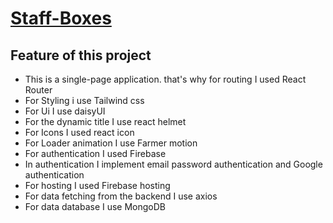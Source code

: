 # [Staff-Boxes](https://stuff-boxes.web.app/)

## Feature of this project

* This is a single-page application. that's why for routing I used React Router
* For Styling i use Tailwind css
* For Ui I use daisyUI
* For the dynamic title I use react helmet
* For Icons I used react icon
* For Loader animation I use Farmer motion
* For authentication I used Firebase
* In authentication I implement email password authentication and Google authentication 
* For hosting I used Firebase hosting
* For data fetching from the backend I use axios
* For data database I use MongoDB
